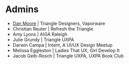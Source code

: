 # Admins

* [Dan Moore](https://tridesign.slack.com/messages/@dan.moore/) | Triangle Designers, Vaporware
* Christian Reuter | Refresh the Triangle
* Amy Lyons | AIGA Raleigh
* Julie Grundy | Triangle UXPA
* Darwin Campa | Intent, A UI/UX Design Meetup
* Melissa Eggleston | Ladies That UX, Girl Develop It
* Jacob Geib-Rosch | Triangle UXPA, UXPA Book Club
